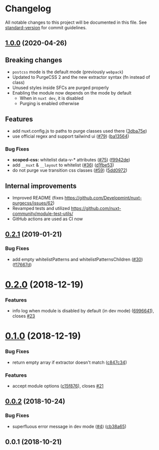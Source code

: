 # Changelog

All notable changes to this project will be documented in this file. See [standard-version](https://github.com/conventional-changelog/standard-version) for commit guidelines.

## [1.0.0](https://github.com/Developmint/nuxt-purgecss/compare/v0.2.1...v1.0.0) (2020-04-26)

## Breaking changes

* `postcss` mode is the default mode (previously `webpack`)
* Updated to PurgeCSS 2 and the new extractor syntax (fn instead of class)
* Unused styles inside SFCs are purged properly 
* Enabling the module now depends on the mode by default
	* When in `nuxt dev`, it is disabled
	* Purging is enabled otherwise

## Features

* add nuxt.config.js to paths to purge classes used there ([3dba75e](https://github.com/Developmint/nuxt-purgecss/commit/3dba75e77a4f268f8a2136aed2ce95ee086b962e))
* use official regex and support tailwind ui ([#79](https://github.com/Developmint/nuxt-purgecss/issues/79)) ([ba13564](https://github.com/Developmint/nuxt-purgecss/commit/ba1356439a1f0411d24f5123522b93856407b727))


### Bug Fixes

* **scoped-css:** whitelist data-v-* attributes ([#75](https://github.com/Developmint/nuxt-purgecss/issues/75)) ([f9942de](https://github.com/Developmint/nuxt-purgecss/commit/f9942deab848eb23c588616e51c7560e341a2731))
* add `__nuxt` & `__layout` to whitelist ([#36](https://github.com/Developmint/nuxt-purgecss/issues/36)) ([d1fbe53](https://github.com/Developmint/nuxt-purgecss/commit/d1fbe5369310f8611f11131a46b3c3df91b22925))
* do not purge vue transition css classes ([#59](https://github.com/Developmint/nuxt-purgecss/issues/59)) ([5dd0972](https://github.com/Developmint/nuxt-purgecss/commit/5dd097259e213504a958d58ef73f43e87c32e68d))


## Internal improvements

* Improved README (fixes https://github.com/Developmint/nuxt-purgecss/issues/62)
* Revamped tests and utilized https://github.com/nuxt-community/module-test-utils/
* GitHub actions are used as CI now



<a name="0.2.1"></a>
## [0.2.1](https://github.com/Developmint/nuxt-purgecss/compare/v0.2.0...v0.2.1) (2019-01-21)


### Bug Fixes

* add empty whitelistPatterns and whitelistPatternsChildren ([#30](https://github.com/Developmint/nuxt-purgecss/issues/30)) ([f17667d](https://github.com/Developmint/nuxt-purgecss/commit/f17667d))



<a name="0.2.0"></a>
# [0.2.0](https://github.com/Developmint/nuxt-purgecss/compare/v0.1.0...v0.2.0) (2018-12-19)


### Features

* info log when module is disabled by default (in dev mode) ([6996641](https://github.com/Developmint/nuxt-purgecss/commit/6996641)), closes [#23](https://github.com/Developmint/nuxt-purgecss/issues/23)



<a name="0.1.0"></a>
# [0.1.0](https://github.com/Developmint/nuxt-purgecss/compare/v0.0.2...v0.1.0) (2018-12-19)


### Bug Fixes

* return empty array if extractor doesn't match ([c847c34](https://github.com/Developmint/nuxt-purgecss/commit/c847c34))


### Features

* accept module options ([c15f876](https://github.com/Developmint/nuxt-purgecss/commit/c15f876)), closes [#21](https://github.com/Developmint/nuxt-purgecss/issues/21)



<a name="0.0.2"></a>
## [0.0.2](https://github.com/Developmint/nuxt-purgecss/compare/v0.0.1...v0.0.2) (2018-10-24)


### Bug Fixes

* superfluous error message in dev mode ([#4](https://github.com/Developmint/nuxt-purgecss/issues/4)) ([cb38a65](https://github.com/Developmint/nuxt-purgecss/commit/cb38a65))



<a name="0.0.1"></a>
## 0.0.1 (2018-10-21)
